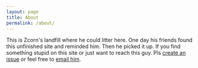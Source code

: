 ```yaml
---
layout: page
title: About
permalink: /about/
---
```


This is Zcorn's landfill where he could litter here. 
One day his friends found this unfinished site and reminded him. 
Then he picked it up. 
If you find something stupid on this site or just want to reach this guy. 
Pls [create an issue](https://github.com/zcorn2017/www.zcorn.cn/issues/new/choose) or feel free to [email him](zcorn@zcorn.cn).